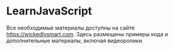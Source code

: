 # LearnJavaScript
Все необходимые материалы доступны на сайте https://wickedlysmart.com. Здесь размещены примеры кода и дополнительные материалы, включая видеоролики.
